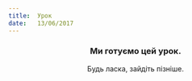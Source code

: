 ```yaml
---
title:  Урок
date:   13/06/2017
---
```


### <center>Ми готуємо цей урок.</center>
<center>Будь ласка, зайдіть пізніше.</center>